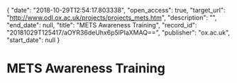 {
  "date": "2018-10-29T12:54:17.803338", 
  "open_access": true, 
  "target_url": "http://www.odl.ox.ac.uk/projects/projects_mets.htm", 
  "description": "", 
  "end_date": null, 
  "title": "METS Awareness Training", 
  "record_id": "20181029T125417/aOYR36deUhx6p5lPIaXMAQ==", 
  "publisher": "ox.ac.uk", 
  "start_date": null
}

# METS Awareness Training

